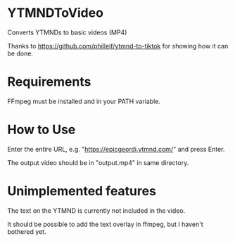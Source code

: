 # YTMNDToVideo
Converts YTMNDs to basic videos (MP4)

Thanks to https://github.com/philleif/ytmnd-to-tiktok for showing how it can be done.

# Requirements
FFmpeg must be installed and in your PATH variable.

# How to Use
Enter the entire URL, e.g. "https://epicgeordi.ytmnd.com/" and press Enter.

The output video should be in "output.mp4" in same directory.

# Unimplemented features
The text on the YTMND is currently not included in the video.

It should be possible to add the text overlay in ffmpeg, but I haven't bothered yet.
